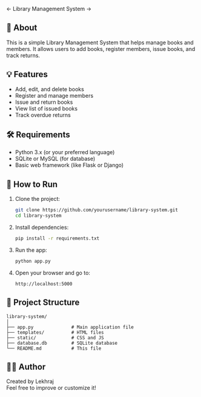 

<- Library Management System ->

## 📝 About
This is a simple Library Management System that helps manage books and members. It allows users to add books, register members, issue books, and track returns.

## 💡 Features
- Add, edit, and delete books
- Register and manage members
- Issue and return books
- View list of issued books
- Track overdue returns

## 🛠️ Requirements
- Python 3.x (or your preferred language)
- SQLite or MySQL (for database)
- Basic web framework (like Flask or Django)

## 🚀 How to Run
1. Clone the project:
   ```bash
   git clone https://github.com/yourusername/library-system.git
   cd library-system
   ```

2. Install dependencies:
   ```bash
   pip install -r requirements.txt
   ```

3. Run the app:
   ```bash
   python app.py
   ```

4. Open your browser and go to:
   ```
   http://localhost:5000
   ```

## 📁 Project Structure
```
library-system/
│
├── app.py              # Main application file
├── templates/          # HTML files
├── static/             # CSS and JS
├── database.db         # SQLite database
└── README.md           # This file
```

## 👨‍💻 Author
Created by Lekhraj  
Feel free to improve or customize it!


